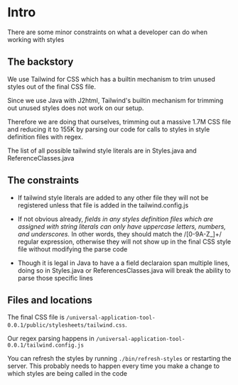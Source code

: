 # Intro

There are some minor constraints on what a developer can do when working with styles

## The backstory

We use Tailwind for CSS which has a builtin mechanism to trim unused styles out of the final CSS file.

Since we use Java with J2html, Tailwind's builtin mechanism for trimming out unused styles does not work on our setup.

Therefore we are doing that ourselves, trimming out a massive 1.7M CSS file and reducing it to 155K
by parsing our code for calls to styles in style definition files with regex.

The list of all possible tailwind style literals are in Styles.java and ReferenceClasses.java

## The constraints 

- If tailwind style literals are added to any other file they will not be registered unless that file is added
  in the tailwind.config.js

- If not obvious already, *fields in any styles definition files which are assigned with string literals can only have uppercase letters, 
	numbers, and underscores.* In other words, they should match the /[0-9A-Z_]+/ regular expression, otherwise they will not 
	show up in the final CSS style file without modifying the parse code

- Though it is legal in Java to have a a field declaraion span multiple lines, doing so in Styles.java or ReferencesClasses.java
  will break the ability to parse those specific lines

## Files and locations

The final CSS file is `/universal-application-tool-0.0.1/public/stylesheets/tailwind.css`.

Our regex parsing happens in `/universal-application-tool-0.0.1/tailwind.config.js`

You can refresh the styles by running `./bin/refresh-styles` or restarting the server. This probably needs to happen every time 
you make a change to which styles are being called in the code

